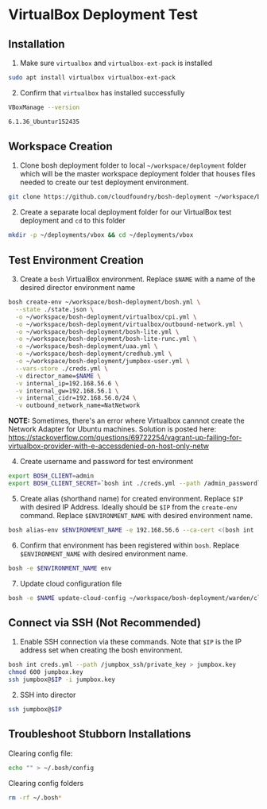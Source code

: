 # VirtualBox Deployment Test

## Installation

1. Make sure `virtualbox` and `virtualbox-ext-pack` is installed

```bash
sudo apt install virtualbox virtualbox-ext-pack
```

2. Confirm that `virtualbox` has installed successfully

```bash
VBoxManage --version

6.1.36_Ubuntur152435
```
## Workspace Creation


1. Clone bosh deployment folder to local `~/workspace/deployment` folder which will be the master workspace deployment folder that houses files needed to create our test deployment environment.

```bash
git clone https://github.com/cloudfoundry/bosh-deployment ~/workspace/bosh-deployment
```

2. Create a separate local deployment folder for our VirtualBox test deployment and `cd` to this folder
```bash
mkdir -p ~/deployments/vbox && cd ~/deployments/vbox
```
## Test Environment Creation
3. Create a `bosh` VirtualBox environment. Replace `$NAME` with a name of the desired director environment name

```bash
bosh create-env ~/workspace/bosh-deployment/bosh.yml \
  --state ./state.json \
  -o ~/workspace/bosh-deployment/virtualbox/cpi.yml \
  -o ~/workspace/bosh-deployment/virtualbox/outbound-network.yml \
  -o ~/workspace/bosh-deployment/bosh-lite.yml \
  -o ~/workspace/bosh-deployment/bosh-lite-runc.yml \
  -o ~/workspace/bosh-deployment/uaa.yml \
  -o ~/workspace/bosh-deployment/credhub.yml \
  -o ~/workspace/bosh-deployment/jumpbox-user.yml \
  --vars-store ./creds.yml \
  -v director_name=$NAME \
  -v internal_ip=192.168.56.6 \
  -v internal_gw=192.168.56.1 \
  -v internal_cidr=192.168.56.0/24 \
  -v outbound_network_name=NatNetwork
```
**NOTE:** Sometimes, there's an error where Virtualbox cannnot create the Network Adapter for Ubuntu machines. Solution is posted here: https://stackoverflow.com/questions/69722254/vagrant-up-failing-for-virtualbox-provider-with-e-accessdenied-on-host-only-netw

4. Create username and password for test environment

```bash
export BOSH_CLIENT=admin
export BOSH_CLIENT_SECRET=`bosh int ./creds.yml --path /admin_password`
```

5. Create alias (shorthand name) for created environment. Replace `$IP` with desired IP Address. Ideally should be `$IP` from the `create-env` command. Replace `$ENVIRONMENT_NAME` with desired environment name. 

```bash
bosh alias-env $ENVIRONMENT_NAME -e 192.168.56.6 --ca-cert <(bosh int ./creds.yml --path /director_ssl/ca)
```

6. Confirm that environment has been registered within `bosh`. Replace `$ENVIRONMENT_NAME` with desired environment name. 

```bash
bosh -e $ENVIRONMENT_NAME env
```

7. Update cloud configuration file
```bash
bosh -e $NAME update-cloud-config ~/workspace/bosh-deployment/warden/cloud-config.yml
```


## Connect via SSH (Not Recommended)
1. Enable SSH connection via these commands. Note that `$IP` is the IP address set when creating the bosh environment. 
```bash
bosh int creds.yml --path /jumpbox_ssh/private_key > jumpbox.key
chmod 600 jumpbox.key
ssh jumpbox@$IP -i jumpbox.key
```

2. SSH into director

```bash
ssh jumpbox@$IP
```

## Troubleshoot Stubborn Installations
Clearing config file:
```bash
echo "" > ~/.bosh/config
```

Clearing config folders
```bash
rm -rf ~/.bosh* 
```
